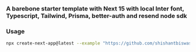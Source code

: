 ### A barebone starter template with Next 15 with local Inter font, Typescript, Tailwind, Prisma, better-auth and resend node sdk

### Usage
```bash
npx create-next-app@latest --example "https://github.com/shishantbiswas/prisma-auth-template" [your-project-name]
```